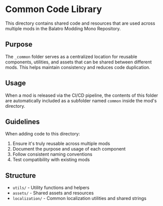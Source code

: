 # Common Code Library

This directory contains shared code and resources that are used across multiple mods in the Balatro Modding Mono Repository.

## Purpose

The `_common` folder serves as a centralized location for reusable components, utilities, and assets that can be shared between different mods. This helps maintain consistency and reduces code duplication.

## Usage

When a mod is released via the CI/CD pipeline, the contents of this folder are automatically included as a subfolder named `common` inside the mod's directory.

## Guidelines

When adding code to this directory:

1. Ensure it's truly reusable across multiple mods
2. Document the purpose and usage of each component
3. Follow consistent naming conventions
4. Test compatibility with existing mods

## Structure

- `utils/` - Utility functions and helpers
- `assets/` - Shared assets and resources
- `localization/` - Common localization utilities and shared strings
